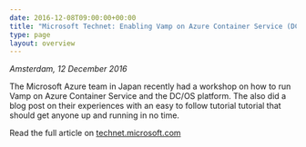 ```yaml
---
date: 2016-12-08T09:00:00+00:00
title: "Microsoft Technet: Enabling Vamp on Azure Container Service (DC/OS)"
type: page
layout: overview
---
```

*Amsterdam, 12 December 2016*

The Microsoft Azure team in Japan recently had a workshop on how to run Vamp on Azure Container Service and
the DC/OS platform. The also did a blog post on their experiences with an easy to follow tutorial tutorial
that should get anyone up and running in no time.

Read the full article on [technet.microsoft.com](https://blogs.technet.microsoft.com/livedevopsinjapan/2016/12/08/enable-vamp-on-azure-container-service-dcos/)

<!--more-->
